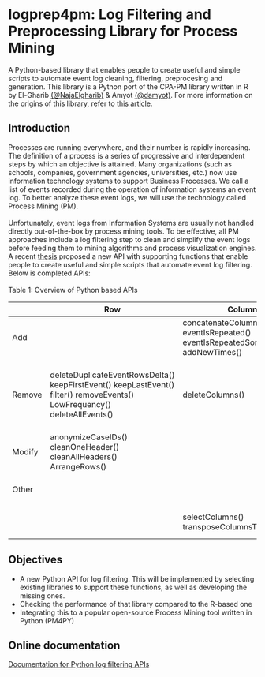 # logprep4pm: Log Filtering and Preprocessing Library for Process Mining

A Python-based library that enables people to create useful and simple scripts to automate event log cleaning, filtering, preprocesing and generation. This library is a Python port of the CPA-PM library written in R by El-Gharib [(@NajaElgharib)](https://github.com/NajaElgharib) & Amyot [(@damyot)](https://github.com/damyot). For more information on the origins of this library, refer to [this article](https://www.mdpi.com/1999-4893/15/6/180).

## Introduction
Processes are running everywhere, and their number is rapidly increasing. The definition of a process is a series of progressive and interdependent steps by which an objective is attained. Many organizations (such as schools, companies, government agencies, universities, etc.) now use information technology systems to support Business Processes. We call a list of events recorded during the operation of information systems an event log. To better analyze these event logs, we will use the technology called Process Mining (PM).  
<br>
Unfortunately, event logs from Information Systems are usually not handled directly out-of-the-box by process mining tools. To be effective, all PM approaches include a log filtering step to clean and simplify the event logs before feeding them to mining algorithms and process visualization engines. A recent [thesis](http://dx.doi.org/10.20381/ruor-24202) proposed a new API with supporting functions that enable people to create useful and simple scripts that automate event log filtering. Below is completed APIs:   
<br>
Table 1: Overview of Python based APIs

|        	| Row                                                                                       	| Column                                                                     	| Trace                                                                                                                                                                                                          	| Other                            	|
|--------	|-------------------------------------------------------------------------------------------	|----------------------------------------------------------------------------	|----------------------------------------------------------------------------------------------------------------------------------------------------------------------------------------------------------------	|----------------------------------	|
| Add    	|                                                                                           	| concatenateColumns() eventIsRepeated() eventIsRepeatedSort() addNewTimes() 	|                                                                                                                                                                                                                	|                                  	|
| Remove 	| deleteDuplicateEventRowsDelta() keepFirstEvent() keepLastEvent() filter() removeEvents() LowFrequency() deleteAllEvents() 	| deleteColumns()                                                            	| deleteTraceLegthLessThan() deleteTruncattedTracesStart() deleteTruncattedTracesStartSort() deleteTruncatedTracesEnd() deleteTruncatedTracesEndSort() deleteTracesWithTimeLess() deleteTracesWithTimeLessSort() 	|                                  	|
| Modify 	| anonymizeCaseIDs() cleanOneHeader() cleanAllHeaders() ArrangeRows()                         |                                                                            	|                                                                                                                                                                                                                	|                                  	|
| Other  	|                                                                                           	|                                                                            	|  filterTracesWithinDateRange() getTraceDurations()                                                                                                                                                                                                             	|  getEventLogEndEvents() getEventLogStartEvents() getEventLogStats()                                 	|
|        	|                                                                                           	| selectColumns() transposeColumnsToEventLog()                                                           	|                                                                                                                                                                                                                	| readCSV() readExcel() readPanda() writeCSV() cleanText() 	|

## Objectives
- A new Python API for log filtering. This will be implemented by selecting existing libraries to support these functions, as well as developing the missing ones.
- Checking the performance of that library compared to the R-based one
- Integrating this to a popular open-source Process Mining tool written in Python (PM4PY)

## Online documentation
<a href="https://processmining-uottawa.github.io/logprep4pm/#/">Documentation for Python log filtering APIs</a>
